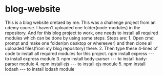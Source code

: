 # blog-website
This is a blog website cretaed by me. This was a challenge project from an udemy course.
I haven't uploaded one folder(node-modules) in the repository. And for this blog project to work, one needs to install all required modules which can be done by using some steps.
Steps are: 1. Open cmd prompt and make one folder(on desktop or whereever) and then clone all uploaded files(from my blog repository) there.
2. Then type these 4-lines of code to install all required modules for this project.   npm install express           --- to install express module
3.    npm install body-parser       --- to install bady-parser module
4.    npm install ejs               --- to install ejs module
5.    npm install lodash            --- to install lodash module
